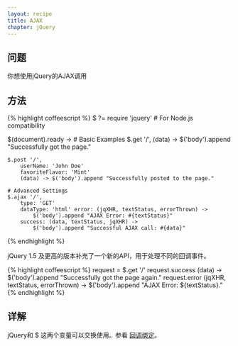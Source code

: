 ```yaml
---
layout: recipe
title: AJAX
chapter: jQuery
---
```

## 问题

你想使用jQuery的AJAX调用

## 方法

{% highlight coffeescript %}
$ ?= require 'jquery' # For Node.js compatibility

$(document).ready ->
	# Basic Examples
	$.get '/', (data) ->
		$('body').append "Successfully got the page."

	$.post '/',
		userName: 'John Doe'
		favoriteFlavor: 'Mint'
		(data) -> $('body').append "Successfully posted to the page."

	# Advanced Settings
	$.ajax '/',
		type: 'GET'
		dataType: 'html' error: (jqXHR, textStatus, errorThrown) ->
			$('body').append "AJAX Error: #{textStatus}"
		success: (data, textStatus, jqXHR) ->
			$('body').append "Successful AJAX call: #{data}"

{% endhighlight %}

jQuery 1.5 及更高的版本补充了一个新的API，用于处理不同的回调事件。

{% highlight coffeescript %}
	request = $.get '/'
	request.success (data) -> $('body').append "Successfully got the page again."
	request.error (jqXHR, textStatus, errorThrown) -> $('body').append "AJAX Error: ${textStatus}."
{% endhighlight %}

## 详解

jQuery和 $ 这两个变量可以交换使用。参看 [回调绑定](/coffeescript-cookbook.github.com/chapters/jquery/callback-bindings-jquery)。
